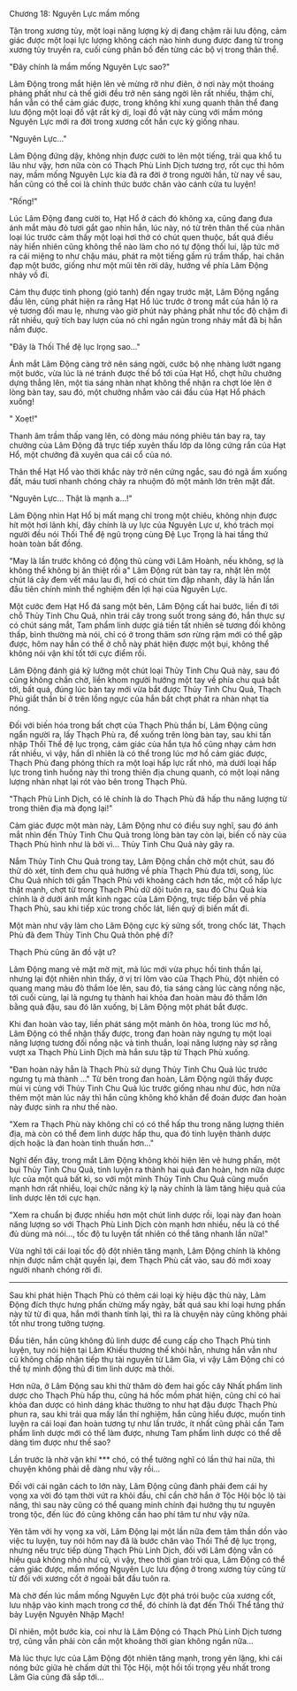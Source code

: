 




Chương 18: Nguyên Lực mầm mống


Tận trong xương tủy, một loại năng lượng kỳ dị đang chậm rãi lưu động, cảm giác được một loại lực lượng không cách nào hình dung được đang từ trong xương tủy truyền ra, cuối cùng phân bố đến từng các bộ vị trong thân thể.

"Đây chính là mầm mống Nguyên Lực sao?"

Lâm Động trong mắt hiện lên vẻ mừng rỡ như điên, ở nơi này một thoáng phảng phất như cả thế giới đều trở nên sáng ngời lên rất nhiều, thậm chí, hắn vẫn có thể cảm giác được, trong không khí xung quanh thân thể đang lưu động một loại đồ vật rất kỳ dị, loại đồ vật này cùng với mầm móng Nguyên Lực mới ra đời trong xương cốt hắn cực kỳ giống nhau.

"Nguyên Lực…"

Lâm Động đứng dậy, không nhịn được cười to lên một tiếng, trải qua khổ tu lâu như vậy, hơn nữa còn có Thạch Phù Linh Dịch tương trợ, rốt cục thì hôm nay, mầm mống Nguyên Lực kia đã ra đời ở trong người hắn, từ nay về sau, hắn cũng có thể coi là chính thức bước chân vào cánh cửa tu luyện!

"Rống!"

Lúc Lâm Động đang cười to, Hạt Hổ ở cách đó không xa, cũng đang đưa ánh mắt màu đỏ tươi gắt gao nhìn hắn, lúc này, nó từ trên thân thể của nhân loại lúc trước cảm thấy một loại hơi thở có chút quen thuộc, bất quá điều này hiển nhiên cũng không thể nào làm cho nó tự động thối lui, lập tức mở ra cái miệng to như chậu máu, phát ra một tiếng gầm rú trầm thấp, hai chân đạp một bước, giống như một mũi tên rời dây, hướng về phía Lâm Động nhảy vồ đi.

Cảm thụ được tinh phong (gió tanh) đến ngay trước mặt, Lâm Động ngẩng đầu lên, cũng phát hiện ra rằng Hạt Hổ lúc trước ở trong mắt của hắn lộ ra vẻ tương đối mau lẹ, nhưng vào giờ phút này phảng phất như tốc độ chậm đi rất nhiều, quỹ tích bay lượn của nó chỉ ngắn ngủn trong nháy mắt đã bị hắn nắm được.

"Đây là Thối Thể đệ lục lrọng sao…"

Ánh mắt Lâm Động càng trở nên sáng ngời, cước bộ nhẹ nhàng lướt ngang một bước, vừa lúc là né tránh được thế bổ tới của Hạt Hổ, chợt hữu chưởng dựng thẳng lên, một tia sáng nhàn nhạt không thể nhận ra chợt lóe lên ở lòng bàn tay, sau đó, một chưởng nhắm vào cái đầu của Hạt Hổ phách xuống!

" Xoẹt!"

Thanh âm trầm thấp vang lên, có dòng máu nóng phiêu tán bay ra, tay chưởng của Lâm Động đã trực tiếp xuyên thấu lớp da lông cứng rắn của Hạt Hổ, một chưởng đã xuyên qua cái cổ của nó.

Thân thể Hạt Hổ vào thời khắc này trở nên cứng ngắc, sau đó ngã ầm xuống đất, máu tươi nhanh chóng chảy ra nhuộm đỏ một mảnh lớn trên mặt đất.

"Nguyên Lực… Thật là mạnh a…!"

Lâm Động nhìn Hạt Hổ bị mất mạng chỉ trong một chiêu, không nhịn được hít một hơi lãnh khí, đây chính là uy lực của Nguyên Lực ư, khó trách mọi người đều nói Thối Thể đệ ngũ trọng cùng Đệ Lục Trọng là hai tầng thứ hoàn toàn bất đồng.

"May là lần trước không có động thủ cùng với Lâm Hoành, nếu không, sợ là không thể không bị ăn thiệt rồi a" Lâm Động rút bàn tay ra, nhặt lên một chút lá cây đem vết máu lau đi, hơi có chút tim đập nhanh, đây là hắn lần đầu tiên chính mình thể nghiệm đến lợi hại của Nguyên Lực.

Một cước đem Hạt Hổ đá sang một bên, Lâm Động cất hai bước, liền đi tới chỗ Thủy Tinh Chu Quả, nhìn trái cây trong suốt trong sáng đó, hắn thực sự có chút sáng mắt, Tam phẩm linh dược giá tiền tất nhiên sẽ tương đối không thấp, bình thường mà nói, chỉ có ở trong thâm sơn rừng rậm mới có thể gặp được, hôm nay hắn có thể ở chỗ này phát hiện được một bụi, không thể không nói vận khí tốt tới cực điểm rồi.

Lâm Động đánh giá kỹ lưỡng một chút loại Thủy Tinh Chu Quả này, sau đó cũng không chần chờ, liền khom người hướng một tay về phía chu quả bắt tới, bất quá, đúng lúc bàn tay mới vừa bắt được Thủy Tinh Chu Quả, Thạch Phù giắt thần bí ở trên lồng ngực của hắn bất chợt phát ra nhàn nhạt tia nóng.

Đối với biến hóa trong bất chợt của Thạch Phù thần bí, Lâm Động cũng ngẩn người ra, lấy Thạch Phù ra, để xuống trên lòng bàn tay, sau khi tấn nhập Thối Thể đệ lục trọng, cảm giác của hắn tựa hồ cũng nhạy cảm hơn rất nhiều, vì vậy, hắn dĩ nhiên là có thể trong lúc mơ hồ cảm giác được, Thạch Phù đang phóng thích ra một loại hấp lực rất nhỏ, mà dưới loại hấp lực trong tình huống này thì trong thiên địa chung quanh, có một loại năng lượng nhàn nhạt lại rót vào bên trong Thạch Phù.

"Thạch Phù Linh Dịch, có lẽ chính là do Thạch Phù đã hấp thu năng lượng từ trong thiên địa mà đọng lại!"

Cảm giác được một màn này, Lâm Động như có điều suy nghĩ, sau đó ánh mắt nhìn đến Thủy Tinh Chu Quả trong lòng bàn tay còn lại, biến cố này của Thạch Phù hình như là bởi vì... Thủy Tinh Chu Quả này gây ra.

Nắm Thủy Tinh Chu Quả trong tay, Lâm Động chần chờ một chút, sau đó thử dò xét, tính đem chu quả hướng về phía Thạch Phù đưa tới, song, lúc Chu Quả nhích tới gần Thạch Phù với khoảng cách hơn tấc, một cổ hấp lực thật mạnh, chợt từ trong Thạch Phù dữ dội tuôn ra, sau đó Chu Quả kia chính là ở dưới ánh mắt kinh ngạc của Lâm Động, trực tiếp bắn về phía Thạch Phù, sau khi tiếp xúc trong chốc lát, liền quỷ dị biến mất đi.

Một màn như vậy làm cho Lâm Động cực kỳ sửng sốt, trong chốc lát, Thạch Phù đã đem Thủy Tinh Chu Quả thôn phệ đi?

Thạch Phù cũng ăn đồ vật ư?

Lâm Động mang vẻ mặt mờ mịt, mà lúc mới vừa phục hồi tinh thần lại, nhưng lại đột nhiên nhìn thấy, ở vị trí lõm vào của Thạch Phù, đột nhiên có quang mang màu đỏ thắm lóe lên, sau đó, tia sáng càng lúc càng nồng nặc, tới cuối cùng, lại là ngưng tụ thành hai khỏa đan hoàn màu đỏ thắm lớn bằng quả đậu, sau đó lăn xuống, bị Lâm Động một phát bắt được.

Khi đan hoàn vào tay, liền phát sáng một mảnh ôn hòa, trong lúc mơ hồ, Lâm Động có thể nhận thấy được, trong đan hoàn này ngưng tụ một loại năng lượng tương đối nồng nặc và tinh thuần, loại năng lượng này sợ rằng vượt xa Thạch Phù Linh Dịch mà hắn sưu tập từ Thạch Phù xuống.

"Đan hoàn này hẳn là Thạch Phù sử dụng Thủy Tinh Chu Quả lúc trước ngưng tụ mà thành …" Từ bên trong đan hoàn, Lâm Động ngửi thấy được mùi vị cùng với Thủy Tinh Chu Quả lúc trước giống nhau như đúc, hơn nữa thêm một màn lúc nãy thì hắn cũng không khó khăn để đoán được đan hoàn này được sinh ra như thế nào.

"Xem ra Thạch Phù này không chỉ có có thể hấp thu trong năng lượng thiên địa, mà còn có thể đem linh dược hấp thu, qua đó tinh luyện thành dược dịch hoặc là đan hoàn tinh thuần hơn…"

Nghĩ đến đây, trong mắt Lâm Động không khỏi hiện lên vẻ hưng phấn, một bụi Thủy Tinh Chu Quả, tinh luyện ra thành hai quả đan hoàn, hơn nữa dược lực của một quả bất kì, so với một mình Thủy Tinh Chu Quả cũng muốn mạnh hơn rất nhiều, loại chức năng kỳ lạ này chính là làm tăng hiệu quả của linh dược lên tới cực hạn.

"Xem ra chuẩn bị được nhiều hơn một chút linh dược rồi, loại này đan hoàn năng lượng so với Thạch Phù Linh Dịch còn mạnh hơn nhiều, nếu là có thể đủ dùng mà nói..., tốc độ tu luyện tất nhiên có thể tăng nhanh lần nữa!"

Vừa nghĩ tới cái loại tốc độ đột nhiên tăng mạnh, Lâm Động chính là không nhịn được nắm chặt quyền lại, đem Thạch Phù cất vào, sau đó mới xoay người nhanh chóng rời đi.

***

Sau khi phát hiện Thạch Phù có thêm cái loại kỳ hiệu đặc thù này, Lâm Động đích thực hưng phấn chừng mấy ngày, bất quá sau khi loại hưng phấn này từ từ đi qua, hắn mới thanh tỉnh lại, thì ra là chuyện này cũng không phải tốt như trong tưởng tượng.

Đầu tiên, hắn cũng không đủ linh dược để cung cấp cho Thạch Phù tinh luyện, tuy nói hiện tại Lâm Khiếu thương thế khỏi hẳn, nhưng hắn vẫn như cũ không chấp nhận tiếp thụ tài nguyên từ Lâm Gia, vì vậy Lâm Động chỉ có thể tự mình động thủ đi tìm linh dược mà thôi.

Hơn nữa, ở Lâm Động sau khi thử thăm dò đem hai gốc cây Nhất phẩm linh dược cho Thạch Phù hấp thu, cũng há hốc mồm phát hiện, cũng chỉ có hai khỏa đan dược có hình dáng khác thường to như hạt đậu được Thạch Phù phun ra, sau khi trải qua mấy lần thí nghiệm, hắn cũng hiểu được, muốn tinh luyện ra cái loại đan hoàn tương tự như lần trước, ít nhất cũng phải cần Tam phẩm linh dược mới có thể làm được, nhưng Tam phẩm linh dược có thể dễ dàng tìm được như thế sao?

Lần trước là nhờ vận khí *** chó, có thể tưởng nghĩ có lần thứ hai nữa, thì chuyện không phải dễ dàng như vậy rồi…

Đối với cái ngăn cách to lớn này, Lâm Động cũng đành phải đem cái hy vọng xa vời đó tạm thời vứt ra khỏi đầu, chỉ cần chờ hắn ở Tộc Hội bộc lộ tài năng, thì sau này cũng có thể quang minh chính đại hưởng thụ tư nguyên trong tộc, đến lúc đó cũng không cần hao phí tâm tư như vậy nữa.

Yên tâm với hy vọng xa vời, Lâm Động lại một lần nữa đem tâm thần dồn vào việc tu luyện, tuy nói hôm nay đã là bước chân vào Thối Thể đệ lục trọng, nhưng nếu trực tiếp dùng Thạch Phù Linh Dịch, đối với Lâm động vẫn có hiệu quả không nhỏ như cũ, vì vậy, theo thời gian trôi qua, Lâm Động có thể cảm giác được, mầm mống Nguyên Lực lưu động ở trong xương tủy cũng từ từ đối với xương cốt ở ngoài bắt đầu tuôn ra.

Mà chờ đến lúc mầm mống Nguyên Lực đột phá trói buộc của xương cốt, lưu nhập vào kinh mạch trong cơ thể, đó chính là đạt đến Thối Thể tầng thứ bảy Luyện Nguyên Nhập Mạch!

Dĩ nhiên, một bước kia, coi như là Lâm Động có Thạch Phù Linh Dịch tương trợ, cũng vẫn phải còn cần một khoảng thời gian không ngắn nữa…

Mà lúc thực lực của Lâm Động đột nhiên tăng mạnh, trong yên lặng, khi cái nóng bức giữa hè chấm dứt thì Tộc Hội, một hồi tối trọng yếu nhất trong Lâm Gia cũng đã sắp tới…




